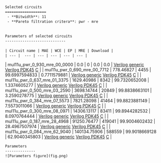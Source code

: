 
    Selected circuits
    ===================
     - **Bitwidth**: 11
     - **Pareto filtration critera**: pwr - mre
    
    
    Parameters of selected circuits
    ----------------------------
    
    | Circuit name | MAE | WCE | EP | MRE | Download |
    | --- |  --- | --- | --- | --- | --- | 
| mul11u_pwr_0_930_mre_00_0000 | 0.0 | 0 | 0.0 | 0.0 |  [Verilog generic](mul11u_pwr_0_930_mre_00_0000_gen.v) [Verilog PDK45](mul11u_pwr_0_930_mre_00_0000_pdk45.v)  [C](mul11u_pwr_0_930_mre_00_0000.c) |
| mul11u_pwr_0_690_mre_00_7712 | 778.46827 | 4455 | 99.6997594833 | 0.7711579881 |  [Verilog generic](mul11u_pwr_0_690_mre_00_7712_gen.v) [Verilog PDK45](mul11u_pwr_0_690_mre_00_7712_pdk45.v)  [C](mul11u_pwr_0_690_mre_00_7712.c) |
| mul11u_pwr_0_637_mre_01_3375 | 1629.40986 | 8342 | 99.7320652008 | 1.3374605277 |  [Verilog generic](mul11u_pwr_0_637_mre_01_3375_gen.v) [Verilog PDK45](mul11u_pwr_0_637_mre_01_3375_pdk45.v)  [C](mul11u_pwr_0_637_mre_01_3375.c) |
| mul11u_pwr_0_500_mre_03_2590 | 3698.14744 | 20849 | 99.8838663101 | 3.2590278775 |  [Verilog generic](mul11u_pwr_0_500_mre_03_2590_gen.v) [Verilog PDK45](mul11u_pwr_0_500_mre_03_2590_pdk45.v)  [C](mul11u_pwr_0_500_mre_03_2590.c) |
| mul11u_pwr_0_384_mre_07_5573 | 7821.28098 | 41464 | 99.8823881149 | 7.5573011066 |  [Verilog generic](mul11u_pwr_0_384_mre_07_5573_gen.v) [Verilog PDK45](mul11u_pwr_0_384_mre_07_5573_pdk45.v)  [C](mul11u_pwr_0_384_mre_07_5573.c) |
| mul11u_pwr_0_300_mre_08_0971 | 14306.13117 | 83411 | 99.8944282532 | 8.0970764444 |  [Verilog generic](mul11u_pwr_0_300_mre_08_0971_gen.v) [Verilog PDK45](mul11u_pwr_0_300_mre_08_0971_pdk45.v)  [C](mul11u_pwr_0_300_mre_08_0971.c) |
| mul11u_pwr_0_187_mre_28_4968 | 91250.76477 | 419041 | 99.9004602432 | 28.4967507974 |  [Verilog generic](mul11u_pwr_0_187_mre_28_4968_gen.v) [Verilog PDK45](mul11u_pwr_0_187_mre_28_4968_pdk45.v)  [C](mul11u_pwr_0_187_mre_28_4968.c) |
| mul11u_pwr_0_084_mre_62_9040 | 140134.75906 | 588559 | 99.9018669128 | 62.9040345803 |  [Verilog generic](mul11u_pwr_0_084_mre_62_9040_gen.v) [Verilog PDK45](mul11u_pwr_0_084_mre_62_9040_pdk45.v)  [C](mul11u_pwr_0_084_mre_62_9040.c) |
    
    Parameters
    --------------
    ![Parameters figure](fig.png)
             
